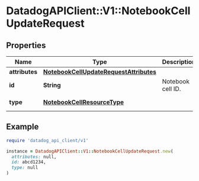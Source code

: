 # DatadogAPIClient::V1::NotebookCellUpdateRequest

## Properties

| Name | Type | Description | Notes |
| ---- | ---- | ----------- | ----- |
| **attributes** | [**NotebookCellUpdateRequestAttributes**](NotebookCellUpdateRequestAttributes.md) |  |  |
| **id** | **String** | Notebook cell ID. |  |
| **type** | [**NotebookCellResourceType**](NotebookCellResourceType.md) |  | [default to &#39;notebook_cells&#39;] |

## Example

```ruby
require 'datadog_api_client/v1'

instance = DatadogAPIClient::V1::NotebookCellUpdateRequest.new(
  attributes: null,
  id: abcd1234,
  type: null
)
```

